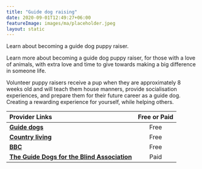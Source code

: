 ```yaml
---
title: "Guide dog raising"
date: 2020-09-01T12:49:27+06:00
featureImage: images/ma/placeholder.jpeg
layout: static
---
```


Learn about becoming a guide dog puppy raiser.

Learn more about becoming a guide dog puppy raiser, for those with a love of animals, with extra love and time to give towards making a big difference in someone life.

Volunteer puppy raisers receive a pup when they are approximately 8 weeks old and will teach them house manners, provide socialisation experiences, and prepare them for their future career as a guide dog. Creating a rewarding experience for yourself, while helping others.

| Provider Links      | Free or Paid  |  
| :-----------          | :--------------:      |  
| [**Guide dogs**](https://www.guidedogs.org.uk/how-you-can-help/volunteering-for-guide-dogs/volunteer-role-descriptions/puppy-raiser/) | Free | 
| [**Country living**](https://www.countryliving.com/uk/wildlife/pets/a42529255/raise-puppy-guide-dogs-uk/) | Free | 
| [**BBC**](https://www.bbc.co.uk/news/av/uk-64148085) | Free | 
| [**The Guide Dogs for the Blind Association**](https://www.guidedogs.org.uk/) | Paid | 
  

<br/><br/>






